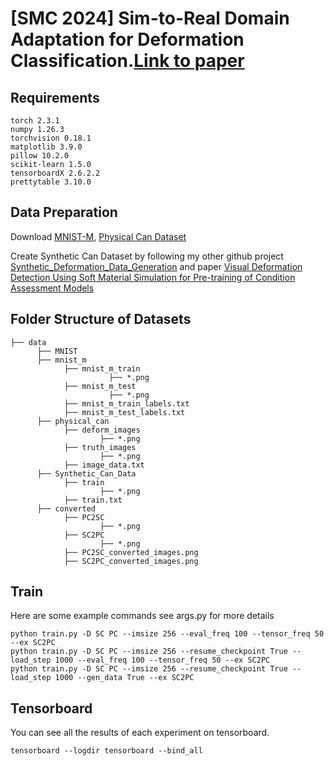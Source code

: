 # [SMC 2024] Sim-to-Real Domain Adaptation for Deformation Classification.[Link to paper](https://arxiv.org/abs/2407.10011)

## Requirements
```
torch 2.3.1
numpy 1.26.3
torchvision 0.18.1
matplotlib 3.9.0
pillow 10.2.0
scikit-learn 1.5.0
tensorboardX 2.6.2.2
prettytable 3.10.0
```
## Data Preparation
Download [MNIST-M](https://github.com/fungtion/DANN), [Physical Can Dataset](https://drive.google.com/drive/folders/19KR56Hvpdkcomvz7Y-ff3Mr0PLp9So1P)

Create Synthetic Can Dataset by following my other github project [Synthetic_Deformation_Data_Generation](https://github.com/JoelESol/Synthetic_Deformation_Data_Generation) and paper [Visual Deformation Detection Using Soft Material Simulation for Pre-training of Condition Assessment Models](http://arxiv.org/abs/2405.14877)
## Folder Structure of Datasets
```
├── data
      ├── MNIST
      ├── mnist_m
            ├── mnist_m_train
                      ├── *.png
            ├── mnist_m_test
                      ├── *.png
            ├── mnist_m_train_labels.txt
            ├── mnist_m_test_labels.txt
      ├── physical_can
            ├── deform_images
                    ├── *.png
            ├── truth_images
                    ├── *.png
            ├── image_data.txt
      ├── Synthetic_Can_Data
            ├── train
                    ├── *.png
            ├── train.txt
      ├── converted
            ├── PC2SC
                    ├── *.png
            ├── SC2PC
                    ├── *.png
            ├── PC2SC_converted_images.png
            ├── SC2PC_converted_images.png
```
## Train
Here are some example commands see args.py for more details
```
python train.py -D SC PC --imsize 256 --eval_freq 100 --tensor_freq 50 --ex SC2PC
python train.py -D SC PC --imsize 256 --resume_checkpoint True --load_step 1000 --eval_freq 100 --tensor_freq 50 --ex SC2PC
python train.py -D SC PC --imsize 256 --resume_checkpoint True --load_step 1000 --gen_data True --ex SC2PC
```
## Tensorboard
You can see all the results of each experiment on tensorboard.
```
tensorboard --logdir tensorboard --bind_all
```
